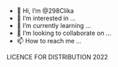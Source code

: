 - 👋 Hi, I’m @298Clika
- 👀 I’m interested in ...
- 🌱 I’m currently learning ...
- 💞️ I’m looking to collaborate on ...
- 📫 How to reach me ...

<!---
298Clika/298Clika is a ✨ special ✨ repository because its `README.md` (this file) appears on your GitHub profile.
You can click the Preview link to take a look at your changes.
--->
LICENCE FOR DISTRIBUTION 2022
